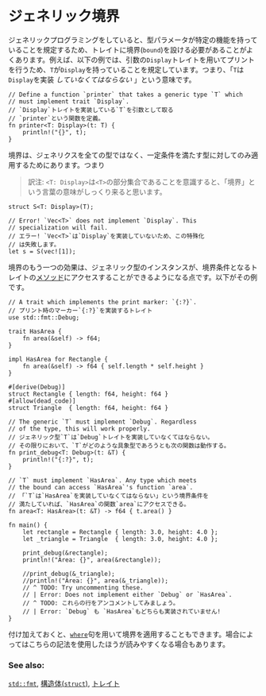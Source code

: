 <!--
# Bounds
-->
# ジェネリック境界

<!--
When working with generics, the type parameters often must use traits as *bounds* to
stipulate what functionality a type implements. For example, the following
example uses the trait `Display` to print and so it requires `T` to be bound
by `Display`; that is, `T` *must* implement `Display`.
-->
ジェネリックプログラミングをしていると、型パラメータが特定の機能を持っていることを規定するため、トレイトに境界(`bound`)を設ける必要があることがよくあります。例えば、以下の例では、引数の`Display`トレイトを用いてプリントを行うため、`T`が`Display`を持っていることを規定しています。つまり、「`T`は`Display`を実装 *していなくてはならない* 」という意味です。

```rust,ignore
// Define a function `printer` that takes a generic type `T` which
// must implement trait `Display`.
// `Display`トレイトを実装している`T`を引数として取る
// `printer`という関数を定義。
fn printer<T: Display>(t: T) {
    println!("{}", t);
}
```

<!--
Bounding restricts the generic to types that conform to the bounds. That is:
-->
境界は、ジェネリクスを全ての型ではなく、一定条件を満たす型に対してのみ適用するためにあります。つまり

> 訳注: `<T: Display>`は`<T>`の部分集合であることを意識すると、「境界」という言葉の意味がしっくり来ると思います。

```rust,ignore
struct S<T: Display>(T);

// Error! `Vec<T>` does not implement `Display`. This
// specialization will fail.
// エラー! `Vec<T>`は`Display`を実装していないため、この特殊化
// は失敗します。
let s = S(vec![1]);
```

<!--
Another effect of bounding is that generic instances are allowed to access the 
[methods] of traits specified in the bounds. For example:
-->
境界のもう一つの効果は、ジェネリック型のインスタンスが、境界条件となるトレイトの[メソッド][methods]にアクセスすることができるようになる点です。以下がその例です。

```rust,editable
// A trait which implements the print marker: `{:?}`.
// プリント時のマーカー`{:?}`を実装するトレイト
use std::fmt::Debug;

trait HasArea {
    fn area(&self) -> f64;
}

impl HasArea for Rectangle {
    fn area(&self) -> f64 { self.length * self.height }
}

#[derive(Debug)]
struct Rectangle { length: f64, height: f64 }
#[allow(dead_code)]
struct Triangle  { length: f64, height: f64 }

// The generic `T` must implement `Debug`. Regardless
// of the type, this will work properly.
// ジェネリック型`T`は`Debug`トレイトを実装していなくてはならない。
// その限りにおいて、`T`がどのような具象型であろうとも次の関数は動作する。
fn print_debug<T: Debug>(t: &T) {
    println!("{:?}", t);
}

// `T` must implement `HasArea`. Any type which meets
// the bound can access `HasArea`'s function `area`.
// 「`T`は`HasArea`を実装していなくてはならない」という境界条件を
// 満たしていれば、`HasArea`の関数`area`にアクセスできる。
fn area<T: HasArea>(t: &T) -> f64 { t.area() }

fn main() {
    let rectangle = Rectangle { length: 3.0, height: 4.0 };
    let _triangle = Triangle  { length: 3.0, height: 4.0 };

    print_debug(&rectangle);
    println!("Area: {}", area(&rectangle));

    //print_debug(&_triangle);
    //println!("Area: {}", area(&_triangle));
    // ^ TODO: Try uncommenting these.
    // | Error: Does not implement either `Debug` or `HasArea`. 
    // ^ TODO: これらの行をアンコメントしてみましょう。
    // | Error: `Debug` も `HasArea`もどちらも実装されていません!
}
```

<!--
As an additional note, [`where`][where] clauses can also be used to apply bounds in
some cases to be more expressive.
-->
付け加えておくと、[`where`][where]句を用いて境界を適用することもできます。場合によってはこちらの記法を使用したほうが読みやすくなる場合もあります。

### See also:

<!--
[`std::fmt`][fmt], [`struct`s][structs], and [`trait`s][traits]
-->
[`std::fmt`][fmt], [構造体(`struct`)][structs], [トレイト][traits]

[fmt]: ../hello/print.md
[methods]: ../fn/methods.md
[structs]: ../custom_types/structs.md
[traits]: ../trait.md
[where]: ../generics/where.md
